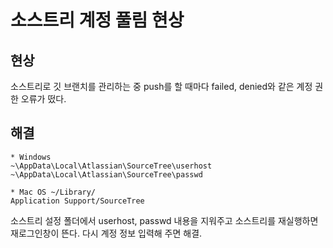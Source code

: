 # 소스트리 계정 풀림 현상

## 현상

소스트리로 깃 브랜치를 관리하는 중 push를 할 때마다 failed, denied와 같은 계정 권한 오류가 떴다.

## 해결

```
* Windows
~\AppData\Local\Atlassian\SourceTree\userhost ~\AppData\Local\Atlassian\SourceTree\passwd

* Mac OS ~/Library/
Application Support/SourceTree

```

소스트리 설정 폴더에서 userhost, passwd 내용을 지워주고 소스트리를 재실행하면 재로그인창이 뜬다. 다시 계정 정보 입력해 주면 해결.
